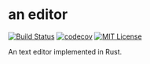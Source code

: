 # an editor 
[![Build Status](https://travis-ci.org/an-cabal/an-editor.svg?branch=master)](https://travis-ci.org/an-cabal/an-editor) 
[![codecov](https://codecov.io/gh/an-cabal/an-editor/branch/master/graph/badge.svg)](https://codecov.io/gh/an-cabal/an-editor)
[![MIT License](https://img.shields.io/badge/license-MIT-blue.svg)](https://github.com/an-cabal/an-editor/blob/master/LICENSE)


An text editor implemented in Rust.
